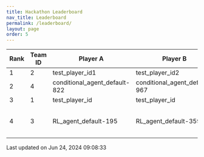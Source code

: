 ```yaml
---
title: Hackathon Leaderboard
nav_title: Leaderboard
permalink: /leaderboard/
layout: page
order: 5
---
```


|Rank            |Team ID         |Player A        |Player B        |Player C        |Total Score     |
|----------------|----------------|----------------|----------------|----------------|----------------|
|1               |2               |test_player_id1 |test_player_id2 |test_player_id3 |315.79          |
|2               |4               |conditional_agent_default-822|conditional_agent_default-967|developer       |185.25          |
|3               |1               |test_player_id  |test_player_id  |test_player_id  |105.26          |
|4               |3               |RL_agent_default-195|RL_agent_default-359|d8e58f90-89b9-4505-8bc3-f0d57506442c|95.0            |

Last updated on Jun 24, 2024 09:08:33